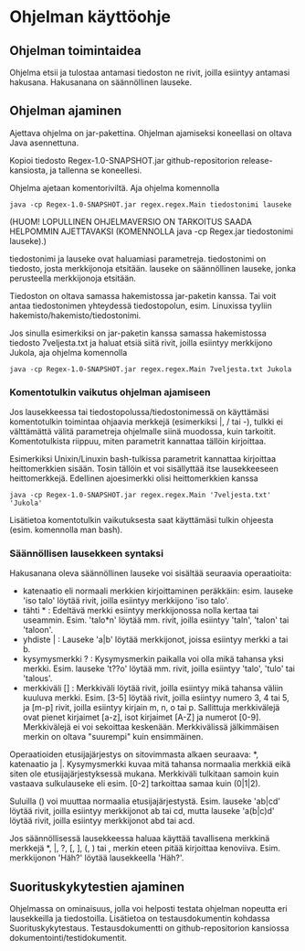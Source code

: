 # Ohjelman käyttöohje
## Ohjelman toimintaidea
Ohjelma etsii ja tulostaa antamasi tiedoston ne rivit, joilla esiintyy antamasi hakusana. Hakusanana on säännöllinen lauseke.

## Ohjelman ajaminen
Ajettava ohjelma on jar-pakettina. Ohjelman ajamiseksi koneellasi on oltava Java asennettuna.

Kopioi tiedosto Regex-1.0-SNAPSHOT.jar github-repositorion release-kansiosta, ja tallenna se koneellesi.

Ohjelma ajetaan komentoriviltä. Aja ohjelma komennolla
```
java -cp Regex-1.0-SNAPSHOT.jar regex.regex.Main tiedostonimi lauseke
```
(HUOM! LOPULLINEN OHJELMAVERSIO ON TARKOITUS SAADA HELPOMMIN AJETTAVAKSI (KOMENNOLLA java -cp Regex.jar tiedostonimi lauseke).)

tiedostonimi ja lauseke ovat haluamiasi parametreja. tiedostonimi on tiedosto, josta merkkijonoja etsitään. lauseke on säännöllinen lauseke, jonka perusteella merkkijonoja etsitään.

Tiedoston on oltava samassa hakemistossa jar-paketin kanssa. Tai voit antaa tiedostonimen yhteydessä tiedostopolun, esim. Linuxissa tyyliin hakemisto/hakemisto/tiedostonimi.

Jos sinulla esimerkiksi on jar-paketin kanssa samassa hakemistossa tiedosto 7veljesta.txt ja haluat etsiä siitä rivit, joilla esiintyy merkkijono Jukola, aja ohjelma komennolla 
```
java -cp Regex-1.0-SNAPSHOT.jar regex.regex.Main 7veljesta.txt Jukola
```

### Komentotulkin vaikutus ohjelman ajamiseen

Jos lausekkeessa tai tiedostopolussa/tiedostonimessä on käyttämäsi komentotulkin toimintaa ohjaavia merkkejä (esimerkiksi |, / tai -), tulkki ei välttämättä välitä parametreja ohjelmalle siinä muodossa, kuin tarkoitit. Komentotulkista riippuu, miten parametrit kannattaa tällöin kirjoittaa.

Esimerkiksi Unixin/Linuxin bash-tulkissa parametrit kannattaa kirjoittaa heittomerkkien sisään. Tosin tällöin et voi sisällyttää itse lausekkeeseen heittomerkkejä. Edellinen ajoesimerkki olisi heittomerkkien kanssa
```
java -cp Regex-1.0-SNAPSHOT.jar regex.regex.Main '7veljesta.txt' 'Jukola'
```
Lisätietoa komentotulkin vaikutuksesta saat käyttämäsi tulkin ohjeesta (esim. komennolla man bash).

### Säännöllisen lausekkeen syntaksi
Hakusanana oleva säännöllinen lauseke voi sisältää seuraavia operaatioita:
- katenaatio eli normaali merkkien kirjoittaminen peräkkäin: esim. lauseke 'iso talo' löytää rivit, joilla esiintyy merkkijono 'iso talo'.
- tähti * : Edeltävä merkki esiintyy merkkijonossa nolla kertaa tai useammin. Esim. 'talo*n' löytää mm. rivit, joilla esiintyy 'taln', 'talon' tai 'taloon'.
- yhdiste | : Lauseke 'a|b' löytää merkkijonot, joissa esiintyy merkki a tai b.
- kysymysmerkki ? : Kysymysmerkin paikalla voi olla mikä tahansa yksi merkki. Esim. lauseke 't??o' löytää mm. rivit, joilla esiintyy 'talo', 'tulo' tai 'talous'.
- merkkiväli [] : Merkkiväli löytää rivit, joilla esiintyy mikä tahansa väliin kuuluva merkki. Esim. [3-5] löytää rivit, joilla esiintyy numero 3, 4 tai 5, ja [m-p] rivit, joilla esiintyy kirjain m, n, o tai p. Sallittuja merkkivälejä ovat pienet kirjaimet [a-z], isot kirjaimet [A-Z] ja numerot [0-9]. Merkkivälejä ei voi sekoittaa keskenään. Merkkivälissä jälkimmäisen merkin on oltava "suurempi" kuin ensimmäinen.

Operaatioiden etusijajärjestys on sitovimmasta alkaen seuraava: *, katenaatio ja |. Kysymysmerkki kuvaa mitä tahansa normaalia merkkiä eikä siten ole etusijajärjestyksessä mukana. Merkkiväli tulkitaan samoin kuin vastaava sulkulauseke eli esim. [0-2] tarkoittaa samaa kuin (0|1|2).

Suluilla () voi muuttaa normaalia etusijajärjestystä. Esim. lauseke 'ab|cd' löytää rivit, joilla esiintyy merkkijonot ab tai cd, mutta lauseke 'a(b|c)d' löytää rivit, joilla esiintyy merkkijonot abd tai acd.

Jos säännöllisessä lausekkeessa haluaa käyttää tavallisena merkkinä merkkejä *, |, ?, [, ], (, ) tai \, merkin eteen pitää kirjoittaa kenoviiva. Esim. merkkijonon 'Häh?' löytää lausekkeella 'Häh\?'.

## Suorituskykytestien ajaminen
Ohjelmassa on ominaisuus, jolla voi helposti testata ohjelman nopeutta eri lausekkeilla ja tiedostoilla. Lisätietoa on testausdokumentin kohdassa Suorituskykytestaus. Testausdokumentti on github-repositorion kansiossa dokumentointi/testidokumentit.

